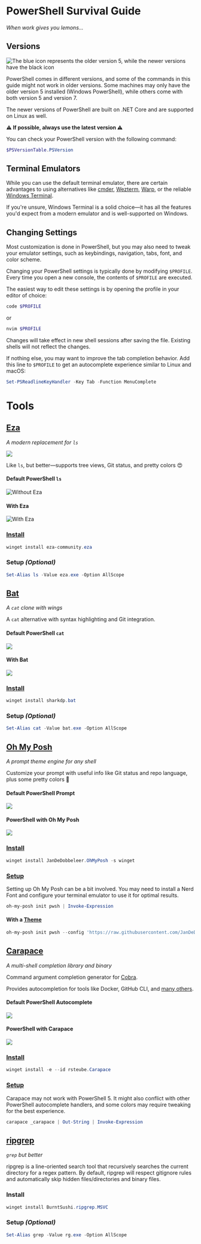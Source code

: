 # PowerShell Survival Guide

_When work gives you lemons..._

## Versions

![The blue icon represents the older version 5, while the newer versions have the black icon](./billder/powershell_versions.png)

PowerShell comes in different versions, and some of the commands in this guide might not work in older versions. Some machines may only have the older version 5 installed (Windows PowerShell), while others come with both version 5 and version 7.

The newer versions of PowerShell are built on .NET Core and are supported on Linux as well.

**⚠️ If possible, always use the latest version ⚠️**

You can check your PowerShell version with the following command:

```ps1
$PSVersionTable.PSVersion
```

## Terminal Emulators

While you can use the default terminal emulator, there are certain advantages to using alternatives like [cmder](https://cmder.app/), [Wezterm](https://wezterm.org/), [Warp](https://www.warp.dev/), or the reliable [Windows Terminal](https://github.com/microsoft/terminal).

If you're unsure, Windows Terminal is a solid choice—it has all the features you'd expect from a modern emulator and is well-supported on Windows.

## Changing Settings

Most customization is done in PowerShell, but you may also need to tweak your emulator settings, such as keybindings, navigation, tabs, font, and color scheme.

Changing your PowerShell settings is typically done by modifying `$PROFILE`. Every time you open a new console, the contents of `$PROFILE` are executed.

The easiest way to edit these settings is by opening the profile in your editor of choice:

```ps1
code $PROFILE
```

or

```ps1
nvim $PROFILE
```

Changes will take effect in new shell sessions after saving the file. Existing shells will not reflect the changes.

If nothing else, you may want to improve the tab completion behavior. Add this line to `$PROFILE` to get an autocomplete experience similar to Linux and macOS:

```ps1
Set-PSReadlineKeyHandler -Key Tab -Function MenuComplete
```

# Tools

## [Eza](https://github.com/eza-community/eza)

_A modern replacement for `ls`_

![](./gif/eza.gif)

Like `ls`, but better—supports tree views, Git status, and pretty colors 😍

#### Default PowerShell `ls`

![Without Eza](./billder/ls-f%C3%B8r.png)

#### With Eza

![With Eza](./billder/ls-efter.png)

### [Install](https://github.com/eza-community/eza/blob/main/INSTALL.md#scoop-windows)

```ps1
winget install eza-community.eza
```

### Setup _(Optional)_

```ps1
Set-Alias ls -Value eza.exe -Option AllScope
```

## [Bat](https://github.com/sharkdp/bat)

_A `cat` clone with wings_

A `cat` alternative with syntax highlighting and Git integration.

#### Default PowerShell `cat`

![](./billder/cat-f%C3%B8r.png)

#### With Bat

![](./billder/cat-efter.png)

### [Install](https://github.com/sharkdp/bat?tab=readme-ov-file#with-winget)

```ps1
winget install sharkdp.bat
```

### Setup _(Optional)_

```ps1
Set-Alias cat -Value bat.exe -Option AllScope
```

## [Oh My Posh](https://ohmyposh.dev/)

_A prompt theme engine for any shell_

Customize your prompt with useful info like Git status and repo language, plus some pretty colors 🤩

#### Default PowerShell Prompt

![](./billder/uden-oh-my-posh.png)

#### PowerShell with Oh My Posh

![](./billder/med-oh-my-posh.png)

### [Install](https://ohmyposh.dev/docs/installation/windows#installation)

```ps1
winget install JanDeDobbeleer.OhMyPosh -s winget
```

### [Setup](https://ohmyposh.dev/docs/installation/prompt)

Setting up Oh My Posh can be a bit involved. You may need to install a Nerd Font and configure your terminal emulator to use it for optimal results.

```ps1
oh-my-posh init pwsh | Invoke-Expression
```

#### With a [Theme](https://ohmyposh.dev/docs/themes)

```ps1
oh-my-posh init pwsh --config 'https://raw.githubusercontent.com/JanDeDobbeleer/oh-my-posh/refs/heads/main/themes/multiverse-neon.omp.json' | Invoke-Expression
```

## [Carapace](https://carapace.sh/)

_A multi-shell completion library and binary_

Command argument completion generator for [Cobra](https://github.com/spf13/cobra).

Provides autocompletion for tools like Docker, GitHub CLI, and [many others](https://carapace-sh.github.io/carapace-bin/completers.html).

#### Default PowerShell Autocomplete

![](./gif/uden-carapace.apng)

#### PowerShell with Carapace

![](./gif/med-carapace.apng)

### [Install](https://carapace-sh.github.io/carapace-bin/install.html#winget)

```ps1
winget install -e --id rsteube.Carapace
```

### [Setup](https://carapace-sh.github.io/carapace-bin/setup.html#powershell)

Carapace may not work with PowerShell 5. It might also conflict with other PowerShell autocomplete handlers, and some colors may require tweaking for the best experience.

```ps1
carapace _carapace | Out-String | Invoke-Expression
```

## [ripgrep](https://github.com/BurntSushi/ripgrep)

_`grep` but better_

ripgrep is a line-oriented search tool that recursively searches the current directory for a regex pattern. By default, ripgrep will respect gitignore rules and automatically skip hidden files/directories and binary files.

### Install

```ps1
winget install BurntSushi.ripgrep.MSVC
```

### Setup _(Optional)_

```ps1
Set-Alias grep -Value rg.exe -Option AllScope
```
